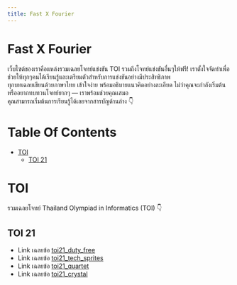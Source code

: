 ```yaml
---
title: Fast X Fourier
---
```


# Fast X Fourier
เว็บไซต์ของเราคือแหล่งรวมเฉลยโจทย์แข่งขัน TOI รวมถึงโจทย์แข่งขันอื่นๆให้ฟรี! 
เราตั้งใจจัดทำเพื่อช่วยให้ทุกๆคนได้เรียนรู้และเตรียมตัวสำหรับการแข่งขันอย่างมีประสิทธิภาพ  
ทุกบทเฉลยเขียนด้วยภาษาไทย เข้าใจง่าย พร้อมอธิบายแนวคิดอย่างละเอียด
ไม่ว่าคุณจะกำลังเริ่มต้น หรืออยากทบทวนโจทย์ยากๆ — เราพร้อมช่วยคุณเสมอ  
คุณสามารถเริ่มต้นการเรียนรู้ได้เลยจากสารบัญด้านล่าง 👇

# Table Of Contents
- [TOI](#toi)
  - [TOI 21](#toi-21)

# TOI
รวมเฉลยโจทย์ Thailand Olympiad in Informatics (TOI) 👇
## TOI 21
- Link เฉลยข้อ [toi21_duty_free](https://fastxfourier.github.io/toi21_duty_free/)
- Link เฉลยข้อ [toi21_tech_sprites](https://fastxfourier.github.io/toi21_tech_sprites/)
- Link เฉลยข้อ [toi21_quartet](https://fastxfourier.github.io/toi21_quartet/)
- Link เฉลยข้อ [toi21_crystal](https://fastxfourier.github.io/toi21_crystal/)
<!--stackedit_data:
eyJoaXN0b3J5IjpbLTc4NzYzNDczMywxMzQyOTk1Nzk5LDE0NT
I0Mzc4NTksLTM2MzEzMzE5NywtMTMzNDc2MjgxOCwxMzQyMDg2
OTk0LDQ0NTEzNjQ4MCw1Mjc5MDczMjMsMTc5Njc0MzMwNl19
-->